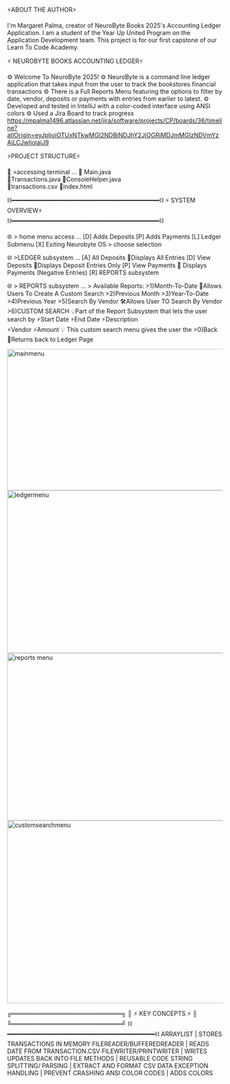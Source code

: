 
⚡ABOUT THE AUTHOR⚡         

I'm Margaret Palma, creator of NeuroByte Books 2025's Accounting Ledger Application. I am a student of the Year Up United Program on the Application Development team. This project is for our first capstone of our Learn To Code Academy. 


⚡ NEUROBYTE BOOKS ACCOUNTING LEDGER⚡    

⚙️ Welcome To NeuroByte 2025!
⚙️ NeuroByte is a command line ledger application that takes input from the user to track the bookstores financial transactions
⚙️ There is a Full Reports Menu featuring the options to filter by date, vendor, deposits or payments with entries from earlier to latest.
⚙️ Developed and tested in IntelliJ with a color-coded interface using ANSI colors
⚙️ Used a Jira Board to track progress https://mpalma1496.atlassian.net/jira/software/projects/CP/boards/36/timeline?atlOrigin=eyJpIjoiOTUxNTkwMGI2NDBiNDJhY2JjOGRjMDJmMGIzNDVmYzAiLCJwIjoiaiJ9

 ⚡PROJECT STRUCTURE⚡  

💾 >accessing terminal ...
  💾  Main.java          
    💾Transactions.java 
    💾ConsoleHelper.java  
    💾transactions.csv
    💾index.html

⛓️━━━━━━━━━━━━━━━━━━━━━━━━━━━━━━━━━━━━━━━━━⛓️
          ⚡ SYSTEM OVERVIEW⚡    
⛓️━━━━━━━━━━━━━━━━━━━━━━━━━━━━━━━━━━━━━━━━━⛓️

🌐 > home menu access ...
    [D] Adds Deposits
    [P] Adds Payments
    [L] Ledger Submenu
    [X] Exiting Neurobyte OS
    > choose selection

🌐 >LEDGER subsystem ... 
    [A] All Deposits         🧩Displays All Entries
    [D] View Deposits        🧩Displays Deposit Entries Only
    [P] View Payments        🧩 Displays Payments (Negative Entries) 
    [R] REPORTS subsystem     



🌐 > REPORTS subsystem ... 
    > Available Reports: 
      >1)Month-To-Date       🧩Allows Users To Create A Custom Search
      >2)Previous Month
      >3)Year-To-Date
      >4)Previous Year
      >5)Search By Vendor   🛠️Allows User TO Search By Vendor
      >6)CUSTOM SEARCH      💡Part of the Report Subsystem that lets the user search by 
                            ⚡Start Date
                            ⚡End Date
                            ⚡Description                            
                            ⚡Vendor
                            ⚡Amount
                            💡 This custom search menu gives the user the 
       >0)Back              🧩Returns back to Ledger Page                 
                            

<img width="858" height="330" alt="mainmenu" src="https://github.com/user-attachments/assets/175582f6-470d-42a4-b42d-4c8c46cf03cb" />
<img width="805" height="380" alt="ledgermenu" src="https://github.com/user-attachments/assets/cd406115-aaef-4c46-8361-998852bd425a" />
<img width="817" height="391" alt="reports menu" src="https://github.com/user-attachments/assets/1612d7f6-8307-4cc4-98cf-4dfd5d82b056" />
<img width="857" height="427" alt="customsearchmenu" src="https://github.com/user-attachments/assets/d03816b8-5631-48a0-a618-e53ac70409a1" />



╔══════════════════════════╗
║   ⚡  KEY CONCEPTS  ⚡  ║      
╚══════════════════════════╝
⛓️━━━━━━━━━━━━━━━━━━━━━━━━━━━━━━━━━━━━━━━━━⛓️
ARRAYLIST                 | STORES TRANSACTIONS IN MEMORY
FILEREADER/BUFFEREDREADER | READS DATE FROM TRANSACTION.CSV
FILEWRITER/PRINTWRITER    | WRITES UPDATES BACK INTO FILE
METHODS                   | REUSABLE CODE
STRING SPLITTING/ PARSING | EXTRACT AND FORMAT CSV DATA
EXCEPTION HANDLING        | PREVENT CRASHING
ANSI COLOR CODES          | ADDS COLORS 

